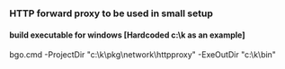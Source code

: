 <!--
SPDX-FileCopyrightText: © 2023 Siemens Healthcare GmbH

SPDX-License-Identifier: MIT
-->

### HTTP forward proxy to be used in small setup
#### build executable for windows [Hardcoded c:\k as an example]
bgo.cmd -ProjectDir "c:\k\pkg\network\httpproxy" -ExeOutDir "c:\k\bin"
